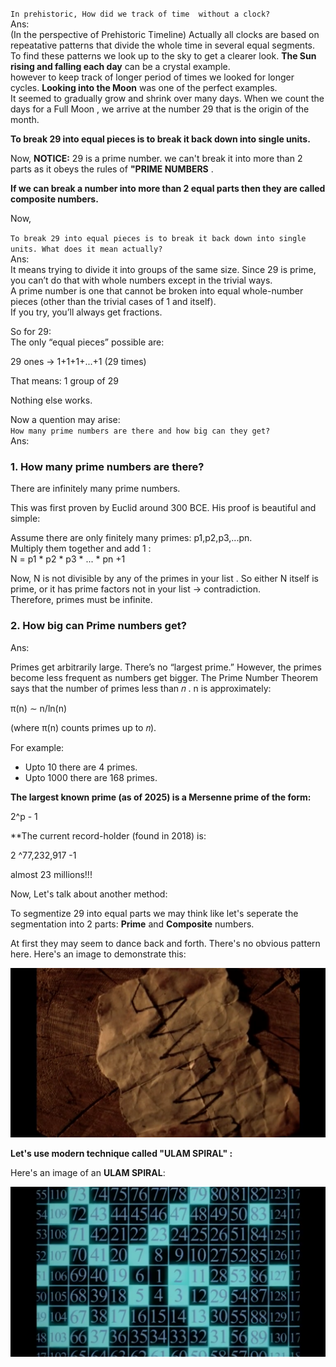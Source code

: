 `In prehistoric, How did we track of time  without a clock? `<br>
Ans:<br>
(In the perspective of Prehistoric Timeline) Actually all clocks are based on repeatative patterns that divide the whole time in several equal segments. To find these patterns we look up to the sky to get a clearer look. **The Sun rising and falling each day** can be a crystal example.  <br>
however to keep track of longer period of times we looked for longer cycles. **Looking into the Moon** was one of the perfect examples.<br> 
It seemed to gradually grow and shrink over many days. When we count the days for a Full Moon , we arrive at the number 29 that is the origin of the month. <bn>

**To break 29 into equal pieces is to break it back down into single units.**<br>

Now, **NOTICE:**
29 is a prime number. we can't break it into more than 2 parts as it obeys the rules of **"PRIME NUMBERS** . <br>

**If we can break a number into more than 2 equal parts then they are called composite numbers.** 


Now,

`To break 29 into equal pieces is to break it back down into single units. What does it mean actually?`<br>
Ans:<br>
It means trying to divide it into groups of the same size. Since 29 is prime, you can’t do that with whole numbers except in the trivial ways.<br>
A prime number is one that cannot be broken into equal whole-number pieces (other than the trivial cases of 1 and itself).<br>
If you try, you’ll always get fractions.

So for  29: <br>
The only “equal pieces” possible are:

29 ones → 1+1+1+...+1 (29 times)

That means: 1 group of  29

Nothing else works.


Now a quention may arise:<br>
`How many prime numbers are there and how big can they get?` <br>
Ans: <br>

### **1. How many prime numbers are there?**


There are infinitely many prime numbers.

This was first proven by Euclid around 300 BCE. His proof is beautiful and simple:

Assume there are only finitely many primes: p1,p2,p3,...pn. <br>
Multiply them together and add 1 : <br> 
N = p1 * p2 * p3 * ... * pn +1 <br>

Now, 
N is not divisible by any of the primes in your list . So either N itself is prime, or it has prime factors not in your list → contradiction.<br>
Therefore, primes must be infinite.


### **2. How big can Prime numbers get?** <br>
Ans:<br>

Primes get arbitrarily large. There’s no “largest prime.” However, the primes become less frequent as numbers get bigger. The Prime Number Theorem says that the number of primes less than 𝑛 . 
n is approximately:   

π(n) ∼ n/ln(n)

(where π(n) counts primes up to 𝑛).

For example:<br>
 - Upto 10 there are 4 primes.
 - Upto 1000 there are 168 primes.

**The largest known prime (as of 2025) is a Mersenne prime of the form:**

2^p - 1

**The current record-holder (found in 2018) is:

 2 ^77,232,917 -1 
 
 almost 23 millions!!!


Now, Let's talk about another method: <br>

To segmentize 29 into equal parts we may think like let's seperate the segmentation into 2 parts: **Prime** and **Composite** numbers.

At first they may seem to dance back and forth. There's no obvious pattern here. Here's an image to demonstrate this:

![image alt](https://github.com/KraKEn-bit/Cryptography/blob/main/Images/Seperation%20of%20prime%20and%20composites.png?raw=true)



**Let's use modern technique called "ULAM SPIRAL" :**

Here's an image of an **ULAM SPIRAL**:

![image alt](https://github.com/KraKEn-bit/Cryptography/blob/main/Images/Ulam%20Spiral;.png?raw=true)

